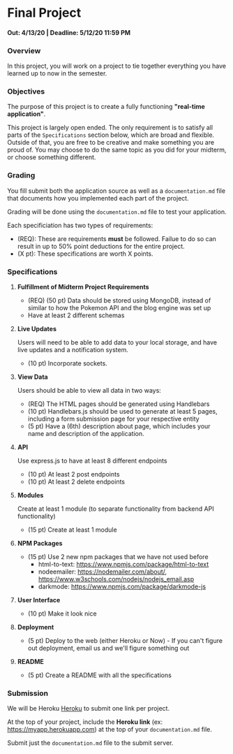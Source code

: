 # Final Project
#### Out: 4/13/20 | Deadline: 5/12/20 11:59 PM

### Overview

In this project, you will work on a project to tie together everything you have learned up to now in the semester.

### Objectives

The purpose of this project is to create a fully functioning **"real-time application"**.

This project is largely open ended. The only requirement is to satisfy all parts of the `Specifications` section below, which are broad and flexible. Outside of that, you are free to be creative and make something you are proud of. You may choose to do the same topic as you did for your midterm, or choose something different.

### Grading

You fill submit both the application source as well as a `documentation.md` file that documents how you implemented each part of the project.

Grading will be done using the `documentation.md` file to test your application.

Each specificiation has two types of requirements:
- (REQ): These are requirements **must** be followed. Failue to do so can result in up to 50% point deductions for the entire project.
- (X pt): These specifications are worth X points.


### Specifications


1. **Fulfillment of Midterm Project Requirements**

    - (REQ) (50 pt) Data should be stored using MongoDB, instead of similar to how the Pokemon API and the blog engine was set up
    - Have at least 2 different schemas


2. **Live Updates**

    Users will need to be able to add data to your local storage, and have live updates and a notification system.

    - (10 pt) Incorporate sockets.

3. **View Data**

    Users should be able to view all data in two ways:

    - (REQ) The HTML pages should be generated using Handlebars
    - (10 pt) Handlebars.js should be used to generate at least 5 pages,
              including a form submission page for your respective entity
    - (5 pt) Have a (6th) description about page, which includes your name
        and description of the application.

4. **API**

    Use express.js to have at least 8 different endpoints

    - (10 pt) At least 2 post endpoints
    - (10 pt) At least 2 delete endpoints

4. **Modules**

    Create at least 1 module (to separate functionality from backend API functionality)

    - (15 pt) Create at least 1 module

5. **NPM Packages**

    - (15 pt) Use 2 new npm packages that we have not used before
        - html-to-text: https://www.npmjs.com/package/html-to-text
        - nodeemailer: https://nodemailer.com/about/, https://www.w3schools.com/nodejs/nodejs_email.asp
        - darkmode: https://www.npmjs.com/package/darkmode-js

6. **User Interface**

    - (10 pt) Make it look nice

7. **Deployment**

    - (5 pt) Deploy to the web (either Heroku or Now) - If you can't figure out
    deployment, email us and we'll figure something out

8. **README**

    - (5 pt) Create a README with all the specifications

### Submission

We will be Heroku [Heroku](http://heroku.com) to submit one link per project.

At the top of your project, include the **Heroku link** (ex: https://myapp.herokuapp.com) at the top of your `documentation.md` file.

Submit just the `documentation.md` file to the submit server.
